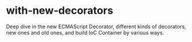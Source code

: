 # with-new-decorators

Deep dive in the new ECMAScript Decorator, different kinds of decorators, new ones and old ones, and build IoC Container by various ways.
